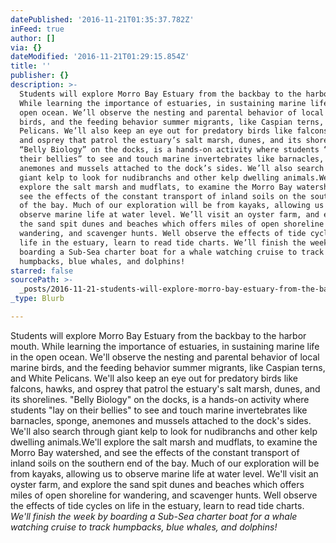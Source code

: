 ```yaml
---
datePublished: '2016-11-21T01:35:37.782Z'
inFeed: true
author: []
via: {}
dateModified: '2016-11-21T01:29:15.854Z'
title: ''
publisher: {}
description: >-
  Students will explore Morro Bay Estuary from the backbay to the harbor mouth.
  While learning the importance of estuaries, in sustaining marine life in the
  open ocean. We’ll observe the nesting and parental behavior of local marine
  birds, and the feeding behavior summer migrants, like Caspian terns, and White
  Pelicans. We’ll also keep an eye out for predatory birds like falcons, hawks,
  and osprey that patrol the estuary’s salt marsh, dunes, and its shorelines.
  “Belly Biology” on the docks, is a hands-on activity where students “lay on
  their bellies” to see and touch marine invertebrates like barnacles, sponge,
  anemones and mussels attached to the dock’s sides. We’ll also search through
  giant kelp to look for nudibranchs and other kelp dwelling animals.We’ll
  explore the salt marsh and mudflats, to examine the Morro Bay watershed, and
  see the effects of the constant transport of inland soils on the southern end
  of the bay. Much of our exploration will be from kayaks, allowing us to
  observe marine life at water level. We’ll visit an oyster farm, and explore
  the sand spit dunes and beaches which offers miles of open shoreline for
  wandering, and scavenger hunts. Well observe the effects of tide cycles  on
  life in the estuary, learn to read tide charts. We’ll finish the week by
  boarding a Sub-Sea charter boat for a whale watching cruise to track
  humpbacks, blue whales, and dolphins!
starred: false
sourcePath: >-
  _posts/2016-11-21-students-will-explore-morro-bay-estuary-from-the-backbay-to.md
_type: Blurb

---
```

Students will explore Morro Bay Estuary from the backbay to the harbor mouth. While learning the importance of estuaries, in sustaining marine life in the open ocean. We'll observe the nesting and parental behavior of local marine birds, and the feeding behavior summer migrants, like Caspian terns, and White Pelicans. We'll also keep an eye out for predatory birds like falcons, hawks, and osprey that patrol the estuary's salt marsh, dunes, and its shorelines. "Belly Biology" on the docks, is a hands-on activity where students "lay on their bellies" to see and touch marine invertebrates like barnacles, sponge, anemones and mussels attached to the dock's sides. We'll also search through giant kelp to look for nudibranchs and other kelp dwelling animals.We'll explore the salt marsh and mudflats, to examine the Morro Bay watershed, and see the effects of the constant transport of inland soils on the southern end of the bay. Much of our exploration will be from kayaks, allowing us to observe marine life at water level. We'll visit an oyster farm, and explore the sand spit dunes and beaches which offers miles of open shoreline for wandering, and scavenger hunts. Well observe the effects of tide cycles on life in the estuary, learn to read tide charts. _We'll finish the week by boarding a Sub-Sea charter boat for a whale watching cruise to track humpbacks, blue whales, and dolphins!_